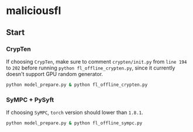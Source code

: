 # maliciousfl

## Start

### CrypTen
If choosing `CrypTen`, make sure to comment `crypten/init.py` from `line 194` to `202` before running `python fl_offline_crypten.py`, since it currently doesn't support GPU random generator.

```cmd
python model_prepare.py & python fl_offline_crypten.py
```

### SyMPC + PySyft
If choosing `SyMPC`, `torch` version should lower than `1.8.1`.

```cmd
python model_prepare.py & python fl_offline_sympc.py
```
